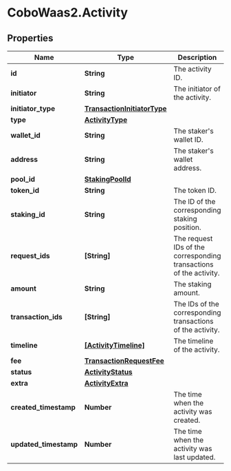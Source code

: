 # CoboWaas2.Activity

## Properties

Name | Type | Description | Notes
------------ | ------------- | ------------- | -------------
**id** | **String** | The activity ID. | [optional] 
**initiator** | **String** | The initiator of the activity. | [optional] 
**initiator_type** | [**TransactionInitiatorType**](TransactionInitiatorType.md) |  | [optional] 
**type** | [**ActivityType**](ActivityType.md) |  | [optional] 
**wallet_id** | **String** | The staker&#39;s wallet ID. | [optional] 
**address** | **String** | The staker&#39;s wallet address. | [optional] 
**pool_id** | [**StakingPoolId**](StakingPoolId.md) |  | 
**token_id** | **String** | The token ID. | 
**staking_id** | **String** | The ID of the corresponding staking position. | [optional] 
**request_ids** | **[String]** | The request IDs of the corresponding transactions of the activity. | [optional] 
**amount** | **String** | The staking amount. | 
**transaction_ids** | **[String]** | The IDs of the corresponding transactions of the activity. | [optional] 
**timeline** | [**[ActivityTimeline]**](ActivityTimeline.md) | The timeline of the activity. | [optional] 
**fee** | [**TransactionRequestFee**](TransactionRequestFee.md) |  | [optional] 
**status** | [**ActivityStatus**](ActivityStatus.md) |  | 
**extra** | [**ActivityExtra**](ActivityExtra.md) |  | [optional] 
**created_timestamp** | **Number** | The time when the activity was created. | [optional] 
**updated_timestamp** | **Number** | The time when the activity was last updated. | [optional] 


